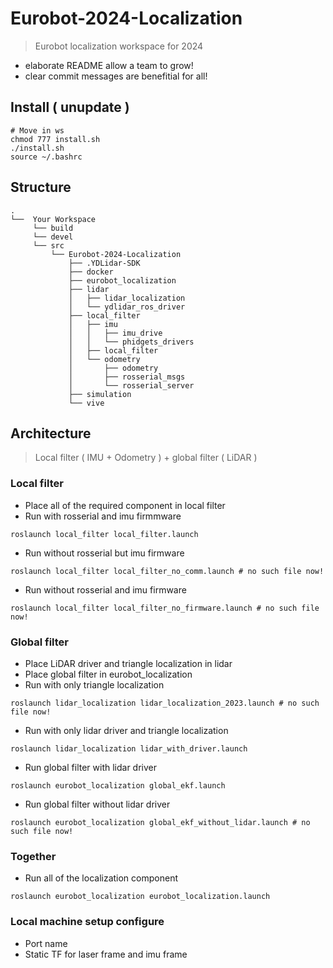 # Eurobot-2024-Localization

> Eurobot localization workspace for 2024

- elaborate README allow a team to grow!
- clear commit messages are benefitial for all!

## Install ( unupdate )
```bash=1
# Move in ws
chmod 777 install.sh
./install.sh
source ~/.bashrc
```

## Structure

```
.
└──  Your Workspace
     └── build
     └── devel
     └── src
         └── Eurobot-2024-Localization
             ├── .YDLidar-SDK
             ├── docker
             ├── eurobot_localization
             ├── lidar
             │   ├── lidar_localization
             │   └── ydlidar_ros_driver
             ├── local_filter
             │   ├── imu
             │   │   ├── imu_drive
             │   │   └── phidgets_drivers
             │   ├── local_filter
             │   └── odometry
             │       ├── odometry
             │       ├── rosserial_msgs
             │       └── rosserial_server
             ├── simulation
             └── vive

```


## Architecture
> Local filter ( IMU + Odometry ) + global filter ( LiDAR )

### Local filter

- Place all of the required component in local filter
- Run with rosserial and imu firmmware
```bash=1
roslaunch local_filter local_filter.launch
```
- Run without rosserial but imu firmware
```bash=1
roslaunch local_filter local_filter_no_comm.launch # no such file now!
```
- Run without rosserial and imu firmware
```bash=1
roslaunch local_filter local_filter_no_firmware.launch # no such file now!
```

### Global filter

- Place LiDAR driver and triangle localization in lidar
- Place global filter in eurobot_localization
- Run with only triangle localization
```bash=1
roslaunch lidar_localization lidar_localization_2023.launch # no such file now!
```
- Run with only lidar driver and triangle localization
```bash=1
roslaunch lidar_localization lidar_with_driver.launch
```
- Run global filter with lidar driver
```bash=1
roslaunch eurobot_localization global_ekf.launch
```
- Run global filter without lidar driver
```bash=1
roslaunch eurobot_localization global_ekf_without_lidar.launch # no such file now!
```

### Together

- Run all of the localization component
```bash=1
roslaunch eurobot_localization eurobot_localization.launch
```

### Local machine setup configure

- Port name
- Static TF for laser frame and imu frame
